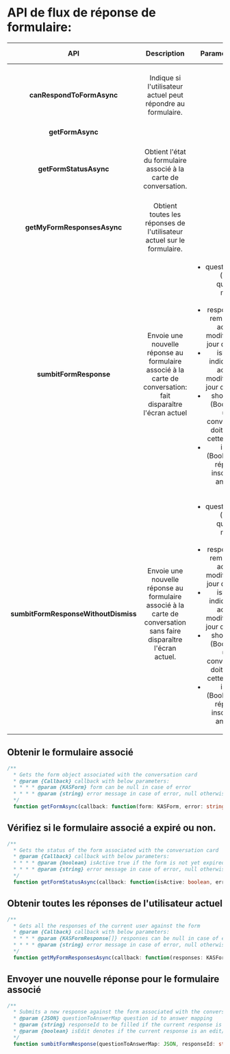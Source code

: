 #   <a name="form-response-flow-apis"></a>API de flux de réponse de formulaire:

| **API** | Description | Paramètre de requête | Sortie de la réponse |
| :---: | :---: | :---: | :--- |
| **canRespondToFormAsync** | Indique si l'utilisateur actuel peut répondre au formulaire. |  | canRespond (Boolean)-true si l'utilisateur actuel est autorisé à répondre |
| **getFormAsync** | | | Objet Form |
| **getFormStatusAsync** | Obtient l'état du formulaire associé à la carte de conversation. | | isActive (Boolean)-true si le formulaire n'a pas encore expiré |
| **getMyFormResponsesAsync** | Obtient toutes les réponses de l'utilisateur actuel sur le formulaire. | | Tableau d'objets Response |
| **sumbitFormResponse** | Envoie une nouvelle réponse au formulaire associé à la carte de conversation: fait disparaître l'écran actuel |  <ul><li>questionToAnswerMap (JSON)-ID de question pour le mappage des réponses</li><li>responseId (chaîne) à remplir si la réponse actuelle est une modification ou mise à jour d'une précédente</li><li>isEdit (Boolean) indique si la réponse actuelle est une modification ou mise à jour d'une précédente.</li><li>showInChatCanvas (Boolean) indique si une carte de conversation distincte doit être créée pour cette réponse ou non.</li><li>isAnonymous (Boolean) indique si la réponse doit être inscrite en tant que anonyme ou non</li></ul> | |
| **sumbitFormResponseWithoutDismiss** | Envoie une nouvelle réponse au formulaire associé à la carte de conversation sans faire disparaître l'écran actuel. |  <ul><li>questionToAnswerMap (JSON)-ID de question pour le mappage des réponses</li><li>responseId (chaîne) à remplir si la réponse actuelle est une modification ou mise à jour d'une précédente</li><li>isEdit (Boolean) indique si la réponse actuelle est une modification ou mise à jour d'une précédente.</li><li>showInChatCanvas (Boolean) indique si une carte de conversation distincte doit être créée pour cette réponse ou non.</li><li>isAnonymous (Boolean) indique si la réponse doit être inscrite en tant que anonyme ou non</li></ul> | |


##  <a name="get-the-associated-form"></a>Obtenir le formulaire associé

```typescript
/**
  * Gets the form object associated with the conversation card
  * @param {Callback} callback with below parameters:
  * * * * @param {KASForm} form can be null in case of error
  * * * * @param {string} error message in case of error, null otherwise
  */
  function getFormAsync(callback: function(form: KASForm, error: string))
```

##  <a name="check-if-the-associated-form-is-expired-or-not"></a>Vérifiez si le formulaire associé a expiré ou non.

```typescript
/**
  * Gets the status of the form associated with the conversation card
  * @param {Callback} callback with below parameters:
  * * * * @param {boolean} isActive true if the form is not yet expired
  * * * * @param {string} error message in case of error, null otherwise
  */
  function getFormStatusAsync(callback: function(isActive: boolean, error: string))
```

##  <a name="get-all-the-responses-of-the-current-user"></a>Obtenir toutes les réponses de l'utilisateur actuel

```typescript
/**
  * Gets all the responses of the current user against the form
  * @param {Callback} callback with below parameters:
  * * * * @param {KASFormResponse[]} responses can be null in case of error
  * * * * @param {string} error message in case of error, null otherwise
  */
  function getMyFormResponsesAsync(callback: function(responses: KASFormResponse[], error: string))
```

##  <a name="submit-a-new-response-for-the-associated-form"></a>Envoyer une nouvelle réponse pour le formulaire associé

```typescript
/**
  * Submits a new response against the form associated with the conversation card
  * @param {JSON} questionToAnswerMap question id to answer mapping
  * @param {string} responseId to be filled if the current response is an edit/update to a previous one
  * @param {boolean} isEdit denotes if the current response is an edit/update to a previous one
  */
  function sumbitFormResponse(questionToAnswerMap: JSON, responseId: string, isEdit: boolean)
  ```
